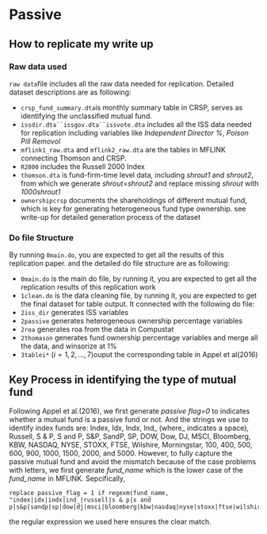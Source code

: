 # Passive
## How to replicate my write up
### Raw data used
`raw data`file includes all the raw data needed for replication. Detailed dataset descriptions are as following:
- `crsp_fund_summary.dta`is monthly summary table in CRSP, serves as identifying the unclassified mutual fund.
- `issdir.dta``issgov.dta``issvote.dta` includes all the ISS data needed for replication including variables like *Independent Director %*, *Poison Pill Removol*
- `mflink1_raw.dta` and `mflink2_raw.dta` are the tables in MFLINK connecting Thomson and CRSP.
- `R2000` includes the Russell 2000 Index
- `thomson.dta` is fund-firm-time level data, including *shrout1* and *shrout2*, from which we generate *shrout*=*shrout2* and replace missing *shrout* with *1000shrout1* 
- `ownershipcrsp` documents the shareholdings of different mutual fund, which is key for generating heterogeneous fund type ownership.
see write-up for detailed generation process of the dataset
### Do file Structure
By running `0main.do`, you are expected to get all the results of this replication paper. and the detailed do file structure are as following:
- `0main.do` is the main do file, by running it, you are expected to get all the replication results of this replication work
- `1clean.do` is the data cleaning file, by running it, you are expected to get the final dataset for table output. It connected with the following do file:
 -  `2iss_dir` generates ISS variables
 -  `2passive` generates heterogeneous ownership percentage variables
 -  `2roa` generates roa from the data in Compustat
 -  `2thomason` generates fund ownership percentage variables and merge all the data, and winsorize at 1%
- `3tablei*` ($i=1,2,...,7$)ouput the corresponding table in Appel et al(2016)
## Key Process in identifying the type of mutual fund
Following Appel et al.(2016), we first generate *passive flag=0* to indicates whether a mutual fund is a passive fund or not.
And the strings we use to identify index funds are: Index, Idx, Indx, Ind_ (where_ indicates a space), Russell, S & P, S and P, S&P, SandP, SP, DOW, Dow, DJ, MSCI, Bloomberg, KBW, NASDAQ, NYSE, STOXX, FTSE, Wilshire, Morningstar, 100, 400, 500, 600, 900, 1000, 1500, 2000, and 5000.
However, to fully capture the passive mutual fund and avoid the mismatch because of the case problems with letters, we first generate *fund_name* which is the lower case of the *fund_name* in MFLINK. Sepcifically,
```
replace passive_flag = 1 if regexm(fund_name, "index|idx|indx|ind_|russell|s & p|s and p|s&p|sandp|sp|dow|dj|msci|bloomberg|kbw|nasdaq|nyse|stoxx|ftse|wilshire|morningstar|100|400|500|600|900|1000|1500|2000|5000")
```
the regular expression we used here ensures the clear match.

